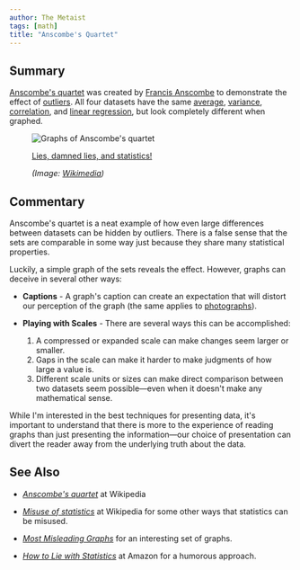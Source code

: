 ```yaml
---
author: The Metaist
tags: [math]
title: "Anscombe's Quartet"
---
```


## Summary

<div class="entry-summary" markdown="1">

[Anscombe's quartet][wiki-1] was created by [Francis Anscombe][wiki-2]
to demonstrate the effect of [outliers][wiki-3]. All four datasets have
the same [average][wiki-4], [variance][wiki-5], [correlation][wiki-6],
and [linear regression][wiki-7], but look completely different when graphed.

</div>

[wiki-1]: http://en.wikipedia.org/wiki/Anscombe%27s_quartet
[wiki-2]: http://en.wikipedia.org/wiki/Francis_Anscombe
[wiki-3]: http://en.wikipedia.org/wiki/Outlier
[wiki-4]: http://en.wikipedia.org/wiki/Mean
[wiki-5]: http://en.wikipedia.org/wiki/Variance
[wiki-6]: http://en.wikipedia.org/wiki/Correlation_and_dependence
[wiki-7]: http://en.wikipedia.org/wiki/Linear_regression

<figure markdown="1">

![Graphs of Anscombe's quartet]({{thumbnail}})

<figcaption markdown="1">

[Lies, damned lies, and statistics!](http://en.wikipedia.org/wiki/Lies,_damned_lies,_and_statistics)

  <address markdown="1">

(Image: [Wikimedia](http://commons.wikimedia.org/wiki/File:Anscombe%27s_quartet_3.svg))</address>

</figcaption>
</figure><!--more-->

## Commentary

Anscombe's quartet is a neat example of how even large differences between
datasets can be hidden by outliers. There is a false sense that the sets are
comparable in some way just because they share many statistical properties.

Luckily, a simple graph of the sets reveals the effect. However, graphs
can deceive in several other ways:

- **Captions** - A graph's caption can create an expectation that will distort
  our perception of the graph (the same applies to [photographs][wiki-8]).

- **Playing with Scales** - There are several ways this can be accomplished:

  1. A compressed or expanded scale can make changes seem larger or smaller.
  2. Gaps in the scale can make it harder to make judgments of how large a value is.
  3. Different scale units or sizes can make direct comparison between two datasets
     seem possible&mdash;even when it doesn't make any mathematical sense.

While I'm interested in the best techniques for presenting data,
it's important to understand that there is more to the experience of reading
graphs than just presenting the information&mdash;our choice of presentation
can divert the reader away from the underlying truth about the data.

[wiki-8]: http://en.wikipedia.org/wiki/2006_Lebanon_War_photographs_controversies#Allegations_of_improper_captioning

## See Also

- <cite>[Anscombe's quartet][wiki-1]</cite>
  at <span class="vcard org fn">Wikipedia</span>

- <cite>[Misuse of statistics][wiki-stats]</cite>
  at <span class="vcard org fn">Wikipedia</span>
  for some other ways that statistics can be misused.

- <cite>[Most Misleading Graphs]</cite>
  for an interesting set of graphs.

- <cite>[How to Lie with Statistics][amazon-1]</cite>
  at <span class="vcard org fn">Amazon</span>
  for a humorous approach.

[amazon-1]: http://www.amazon.com/gp/product/0393310728
[wiki-stats]: http://en.wikipedia.org/wiki/Misuse_of_statistics
[Most Misleading Graphs]: https://web.archive.org/web/20170829084921/http://dpcdsb-gains.wikispaces.com/file/view/Worst+Graphs+Ever.pdf

